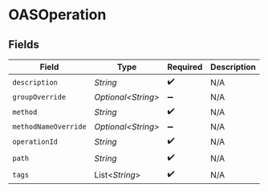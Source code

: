 # OASOperation


## Fields

| Field                | Type                 | Required             | Description          |
| -------------------- | -------------------- | -------------------- | -------------------- |
| `description`        | *String*             | :heavy_check_mark:   | N/A                  |
| `groupOverride`      | *Optional\<String>*  | :heavy_minus_sign:   | N/A                  |
| `method`             | *String*             | :heavy_check_mark:   | N/A                  |
| `methodNameOverride` | *Optional\<String>*  | :heavy_minus_sign:   | N/A                  |
| `operationId`        | *String*             | :heavy_check_mark:   | N/A                  |
| `path`               | *String*             | :heavy_check_mark:   | N/A                  |
| `tags`               | List\<*String*>      | :heavy_check_mark:   | N/A                  |